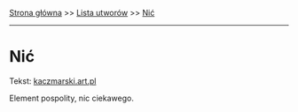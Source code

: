 [Strona główna](../index.md) >> [Lista utworów](../list.md) >> [Nić](354.md)

---

# Nić

Tekst: [kaczmarski.art.pl](https://www.kaczmarski.art.pl/tworczosc/wiersze/nic/)

Element pospolity, nic ciekawego.